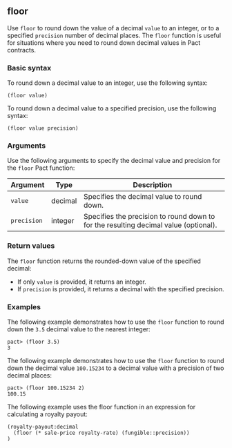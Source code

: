 ## floor

Use `floor` to round down the value of a decimal `value` to an integer, or to a specified `precision` number of decimal places.
The `floor` function is useful for situations where you need to round down decimal values in Pact contracts.

### Basic syntax

To round down a decimal value to an integer, use the following syntax:

```pact
(floor value)
```

To round down a decimal value to a specified precision, use the following syntax:

```pact
(floor value precision)
```

### Arguments

Use the following arguments to specify the decimal value and precision for the `floor` Pact function:

| Argument | Type | Description |
|----------|------|-------------|
| `value` | decimal | Specifies the decimal value to round down. |
| `precision` | integer | Specifies the precision to round down to for the resulting decimal value (optional). |

### Return values

The `floor` function returns the rounded-down value of the specified decimal:

- If only `value` is provided, it returns an integer.
- If `precision` is provided, it returns a decimal with the specified precision.

### Examples

The following example demonstrates how to use the `floor` function to round down the `3.5` decimal value to the nearest integer:

```pact
pact> (floor 3.5)
3
```

The following example demonstrates how to use the `floor` function to round down the decimal value `100.15234` to a decimal value with a precision of two decimal places:

```pact
pact> (floor 100.15234 2)
100.15
```

The following example uses the floor function in an expression for calculating a royalty payout:

```pact
(royalty-payout:decimal
  (floor (* sale-price royalty-rate) (fungible::precision))
)
```